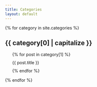 ```yaml
---
title: Categories
layout: default
---
```


{% for category in site.categories %}

<h2 id="{{ category[0] | strip }}">{{ category[0] | capitalize }}</h2>
<ul>
	{% for post in category[1] %}
    <li>
		<a class="post_link" href="{{site.baseurl}}{{ post.url }}">{{ post.title }}</a>
    </li>
	{% endfor %}
</ul>
{% endfor %}

<style>
    li{
        margin: 10px 0px;
        list-style: none;
    }
    li a{
        text-decoration: none;
    }
</style>
